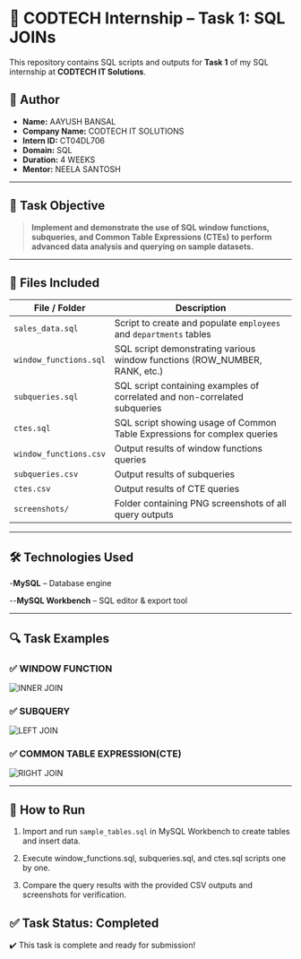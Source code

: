 # 🚀 CODTECH Internship – Task 1: SQL JOINs

This repository contains SQL scripts and outputs for **Task 1** of my SQL internship at **CODTECH IT Solutions**.

## 📢 Author

- **Name:** AAYUSH BANSAL  
- **Company Name:** CODTECH IT SOLUTIONS  
- **Intern ID:** CT04DL706  
- **Domain:** SQL  
- **Duration:** 4 WEEKS  
- **Mentor:** NEELA SANTOSH

---

## 📌 Task Objective

> **Implement and demonstrate the use of SQL window functions, subqueries, and Common Table Expressions (CTEs) to perform advanced data analysis and querying on sample datasets.**

---

## 📂 Files Included

| File / Folder           | Description                                                                |
|-------------------------|----------------------------------------------------------------------------|
| `sales_data.sql`        | Script to create and populate `employees` and `departments` tables         |
| `window_functions.sql`  | SQL script demonstrating various window functions (ROW_NUMBER, RANK, etc.) |
| `subqueries.sql`        | SQL script containing examples of correlated and non-correlated subqueries |
| `ctes.sql`              | SQL script showing usage of Common Table Expressions for complex queries   |
| `window_functions.csv`  | Output results of window functions queries                                 |
| `subqueries.csv`        | Output results of subqueries                                               |
| `ctes.csv`              | Output results of CTE queries                                              |
| `screenshots/`          | Folder containing PNG screenshots of all query outputs                     |

---

## 🛠️ Technologies Used

-**MySQL** – Database engine

--**MySQL Workbench** – SQL editor & export tool

----
## 🔍 Task Examples

### ✅ WINDOW FUNCTION
![INNER JOIN](screenshots/Inner_Join.png)

### ✅ SUBQUERY
![LEFT JOIN](screenshots/Left_Join.png)

### ✅ COMMON TABLE EXPRESSION(CTE)
![RIGHT JOIN](screenshots/Right_Join.png)

---

## 📌 How to Run

1. Import and run `sample_tables.sql` in MySQL Workbench to create tables and insert data.

2. Execute window_functions.sql, subqueries.sql, and ctes.sql scripts one by one.

3. Compare the query results with the provided CSV outputs and screenshots for verification.

## ✅ Task Status: Completed

✔️ This task is complete and ready for submission!
